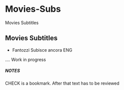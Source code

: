 # Movies-Subs
 Movies Subtitles
 
## Movies Subtitles

* Fantozzi Subisce ancora ENG

.... Work in progress

##### NOTES
CHECK is a bookmark. After that text has to be reviewed


